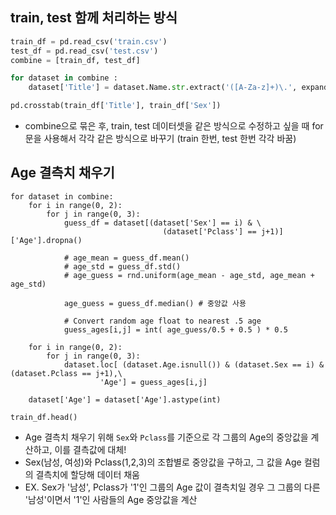 ## train, test 함께 처리하는 방식
```py
train_df = pd.read_csv('train.csv')
test_df = pd.read_csv('test.csv')
combine = [train_df, test_df]
```

```py
for dataset in combine :
    dataset['Title'] = dataset.Name.str.extract('([A-Za-z]+)\.', expand=False)

pd.crosstab(train_df['Title'], train_df['Sex'])
```

- combine으로 묶은 후, train, test 데이터셋을 같은 방식으로 수정하고 싶을 때 for문을 사용해서 각각 같은 방식으로 바꾸기 (train 한번, test 한번 각각 바꿈)


## Age 결측치 채우기
```
for dataset in combine:
    for i in range(0, 2):
        for j in range(0, 3):
            guess_df = dataset[(dataset['Sex'] == i) & \
                                  (dataset['Pclass'] == j+1)]['Age'].dropna()

            # age_mean = guess_df.mean()
            # age_std = guess_df.std()
            # age_guess = rnd.uniform(age_mean - age_std, age_mean + age_std)

            age_guess = guess_df.median() # 중앙값 사용

            # Convert random age float to nearest .5 age
            guess_ages[i,j] = int( age_guess/0.5 + 0.5 ) * 0.5
                        
    for i in range(0, 2):
        for j in range(0, 3):
            dataset.loc[ (dataset.Age.isnull()) & (dataset.Sex == i) & (dataset.Pclass == j+1),\
                    'Age'] = guess_ages[i,j]

    dataset['Age'] = dataset['Age'].astype(int)

train_df.head()
```

- Age 결측치 채우기 위해 ```Sex```와 ```Pclass```를 기준으로 각 그룹의 Age의 중앙값을 계산하고, 이를 결측값에 대체!
- Sex(남성, 여성)와 Pclass(1,2,3)의 조합별로 중앙값을 구하고, 그 값을 Age 컬럼의 결측치에 할당해 데이터 채움
- EX. Sex가 '남성', Pclass가 '1'인 그룹의 Age 값이 결측치일 경우 그 그룹의 다른 '남성'이면서 '1'인 사람들의 Age 중앙값을 계산 

